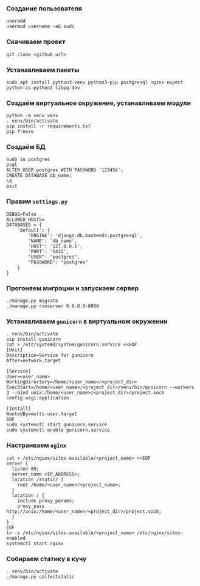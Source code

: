 
### Создание пользователя
```
useradd
usermod username -aG sudo
```

### Скачиваем проект
```
git clone <github_url>
```

### Устанавливаем пакеты
```
sudo apt install python3-venv python3-pip postgresql nginx expect python-is-python3 libpq-dev
```

### Создаём виртуальное окружение, устанавливаем модули
```
python -m venv venv
. venv/bin/activate
pip install -r requirements.txt
pip freeze
```

### Создаём БД
```
sudo su postgres
psql
ALTER USER postgres WITH PASSWORD '123456';
CREATE DATABASE db_name;
\q
exit
```

### Правим `settings.py`
```
DEBUG=False
ALLOWED_HOSTS=
DATABASES = {
    'default': {
        'ENGINE': 'django.db.backends.postgresql',
        'NAME': 'db_name',
        'HOST': '127.0.0.1',
        'PORT': '5432',
        "USER": "postgres",
        "PASSWORD": "postgres"
    }
}
```
### Прогоняем миграции и запускаем сервер
```
./manage.py migrate
./manage.py runserver 0.0.0.0:8000
```

### Устанавливаем `gunicorn` в виртуальном окружении
```
. venv/bin/activate
pip install gunicorn
cat > /etc/systemd/system/gunicorn.service <<EOF
[Unit]
Description=Service for gunicorn
After=network.target

[Service]
User=<user_name>
WorkingDirectory=/home/<user_name>/<project_dir>
ExecStart=/home/<user_name>/<project_dir>/venv/bin/gunicorn --workers 3 --bind unix:/home/<user_name>/<project_dir>/project.sock config.wsgi:application

[Install]
WantedBy=multi-user.target
EOF
sudo systemctl start gunicorn.service
sudo systemctl enable gunicorn.service
```

### Настраиваем `nginx`
```
cat > /etc/nginx/sites-available/<project_name> <<EOF
server {
  listen 80;
  server_name <IP_ADDRESS>;
  location /static/ {
    root /home/<user_name>/<project_name>;
  }
  location / {
    include proxy_params;
    proxy_pass http://unix:/home/<user_name>/<project_dir>/project.sock;
  }
}
EOF
ln -s /etc/nginx/sites-available/<project_name> /etc/nginx/sites-enabled
systemctl start nginx
```
### Собираем статику в кучу
```
. venv/bin/activate
./manage.py collectstatic
```

